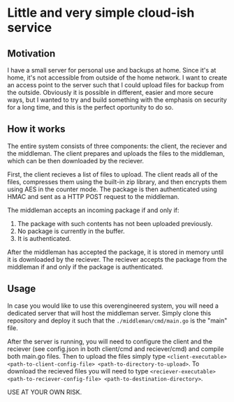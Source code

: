 # Little and very simple cloud-ish service 
## Motivation
I have a small server for personal use and backups at home. Since it's at home, it's not accessible from outside of the home network. I want to create an access point to the server such that I could upload files for backup from the outside. Obviously it is possible in different, easier and more secure ways, but I wanted to try and build something with the emphasis on security for a long time, and this is the perfect oportunity to do so. 

## How it works
The entire system consists of three components: the client, the reciever and the middleman. The client prepares and uploads the files to the middleman, which can be then downloaded by the reciever. 

First, the client recieves a list of files to upload. The client reads all of the files, compresses them using the built-in zip library, and then encrypts them using AES in the counter mode. The package is then authenticated using HMAC and sent as a HTTP POST request to the middleman. 

The middleman accepts an incoming package if and only if:
1) The package with such contents has not been uploaded previously. 
2) No package is currently in the buffer. 
3) It is authenticated. 

After the middleman has accepted the package, it is stored in memory until it is downloaded by the reciever. The reciever accepts the package from the middleman if and only if the package is authenticated.

## Usage 
In case you would like to use this overengineered system, you will need a dedicated server that will host the middleman server. Simply clone this repository and deploy it such that the `./middleman/cmd/main.go` is the "main" file. 

After the server is running, you will need to configure the client and the reciever (see config.json in both client/cmd and reciever/cmd) and compile both main.go files. Then to upload the files simply type `<client-executable> <path-to-client-config-file> <path-to-directory-to-upload>`. To download the recieved files you will need to type `<reciever-executable> <path-to-reciever-config-file> <path-to-destination-directory>`.

USE AT YOUR OWN RISK. 
